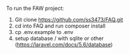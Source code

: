 # 

To run the FAW project:
1. Git clone https://github.com/ss3473/FAQ.git
2. cd into FAQ and run composer install
3. cp .env.example to .env
4. setup database / with sqlite or other (https://laravel.com/docs/5.6/database)
